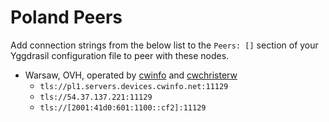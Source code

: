 # Poland Peers

Add connection strings from the below list to the `Peers: []` section of your
Yggdrasil configuration file to peer with these nodes.

* Warsaw, OVH, operated by [cwinfo](https://cwinfo.net) and [cwchristerw](https://christerwaren.fi)
  * `tls://pl1.servers.devices.cwinfo.net:11129`
  * `tls://54.37.137.221:11129`
  * `tls://[2001:41d0:601:1100::cf2]:11129`
